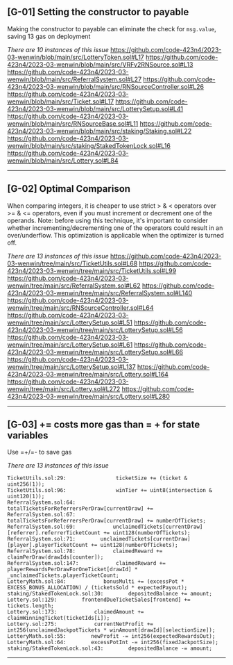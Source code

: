 ## [G-01] Setting the constructor to payable 

Making the constructor to payable can eliminate the check for `msg.value`, saving 13 gas on deployment

*There are 10 instances of this issue*
https://github.com/code-423n4/2023-03-wenwin/blob/main/src/LotteryToken.sol#L17
https://github.com/code-423n4/2023-03-wenwin/blob/main/src/VRFv2RNSource.sol#L13
https://github.com/code-423n4/2023-03-wenwin/blob/main/src/ReferralSystem.sol#L27
https://github.com/code-423n4/2023-03-wenwin/blob/main/src/RNSourceController.sol#L26
https://github.com/code-423n4/2023-03-wenwin/blob/main/src/Ticket.sol#L17
https://github.com/code-423n4/2023-03-wenwin/blob/main/src/LotterySetup.sol#L41
https://github.com/code-423n4/2023-03-wenwin/blob/main/src/RNSourceBase.sol#L11
https://github.com/code-423n4/2023-03-wenwin/blob/main/src/staking/Staking.sol#L22
https://github.com/code-423n4/2023-03-wenwin/blob/main/src/staking/StakedTokenLock.sol#L16
https://github.com/code-423n4/2023-03-wenwin/blob/main/src/Lottery.sol#L84

---

## [G-02] Optimal Comparison

When comparing integers, it is cheaper to use strict > & < operators over >= & <= operators, even if you must increment or decrement one of the operands. Note: before using this technique, it's important to consider whether incrementing/decrementing one of the operators could result in an over/underflow. This optimization is applicable when the optimizer is turned off.

*There are 13 instances of this issue*
https://github.com/code-423n4/2023-03-wenwin/tree/main/src/TicketUtils.sol#L68
https://github.com/code-423n4/2023-03-wenwin/tree/main/src/TicketUtils.sol#L99
https://github.com/code-423n4/2023-03-wenwin/tree/main/src/ReferralSystem.sol#L62
https://github.com/code-423n4/2023-03-wenwin/tree/main/src/ReferralSystem.sol#L140
https://github.com/code-423n4/2023-03-wenwin/tree/main/src/RNSourceController.sol#L64
https://github.com/code-423n4/2023-03-wenwin/tree/main/src/LotterySetup.sol#L51
https://github.com/code-423n4/2023-03-wenwin/tree/main/src/LotterySetup.sol#L56
https://github.com/code-423n4/2023-03-wenwin/tree/main/src/LotterySetup.sol#L61
https://github.com/code-423n4/2023-03-wenwin/tree/main/src/LotterySetup.sol#L66
https://github.com/code-423n4/2023-03-wenwin/tree/main/src/LotterySetup.sol#L137
https://github.com/code-423n4/2023-03-wenwin/tree/main/src/Lottery.sol#L164
https://github.com/code-423n4/2023-03-wenwin/tree/main/src/Lottery.sol#L272
https://github.com/code-423n4/2023-03-wenwin/tree/main/src/Lottery.sol#L280

---

## [G-03] += costs more gas than = + for state variables

Use =+/=- to save gas

*There are 13 instances of this issue*
```
TicketUtils.sol:29:                ticketSize += (ticket & uint256(1));
TicketUtils.sol:96:                winTier += uint8(intersection & uint120(1));
ReferralSystem.sol:64:                    totalTicketsForReferrersPerDraw[currentDraw] +=
ReferralSystem.sol:67:                totalTicketsForReferrersPerDraw[currentDraw] += numberOfTickets;
ReferralSystem.sol:69:            unclaimedTickets[currentDraw][referrer].referrerTicketCount += uint128(numberOfTickets);
ReferralSystem.sol:71:        unclaimedTickets[currentDraw][player].playerTicketCount += uint128(numberOfTickets);
ReferralSystem.sol:78:            claimedReward += claimPerDraw(drawIds[counter]);
ReferralSystem.sol:147:            claimedReward += playerRewardsPerDrawForOneTicket[drawId] * _unclaimedTickets.playerTicketCount;
LotteryMath.sol:84:            bonusMulti += (excessPot * EXCESS_BONUS_ALLOCATION) / (ticketsSold * expectedPayout);
staking/StakedTokenLock.sol:30:        depositedBalance += amount;
Lottery.sol:129:        frontendDueTicketSales[frontend] += tickets.length;
Lottery.sol:173:            claimedAmount += claimWinningTicket(ticketIds[i]);
Lottery.sol:275:            currentNetProfit += int256(unclaimedJackpotTickets * winAmount[drawId][selectionSize]);
LotteryMath.sol:55:        newProfit -= int256(expectedRewardsOut);
LotteryMath.sol:64:        excessPotInt -= int256(fixedJackpotSize);
staking/StakedTokenLock.sol:43:        depositedBalance -= amount;
```

---
